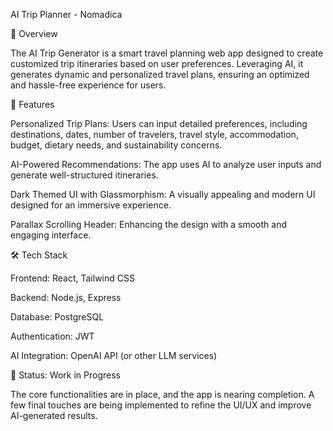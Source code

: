 AI Trip Planner - Nomadica

🚀 Overview

The AI Trip Generator is a smart travel planning web app designed to create customized trip itineraries based on user preferences. Leveraging AI, it generates dynamic and personalized travel plans, ensuring an optimized and hassle-free experience for users.

🌟 Features

Personalized Trip Plans: Users can input detailed preferences, including destinations, dates, number of travelers, travel style, accommodation, budget, dietary needs, and sustainability concerns.

AI-Powered Recommendations: The app uses AI to analyze user inputs and generate well-structured itineraries.

Dark Themed UI with Glassmorphism: A visually appealing and modern UI designed for an immersive experience.

Parallax Scrolling Header: Enhancing the design with a smooth and engaging interface.

🛠️ Tech Stack

Frontend: React, Tailwind CSS

Backend: Node.js, Express

Database: PostgreSQL

Authentication: JWT

AI Integration: OpenAI API (or other LLM services)

🚧 Status: Work in Progress

The core functionalities are in place, and the app is nearing completion. A few final touches are being implemented to refine the UI/UX and improve AI-generated results.

